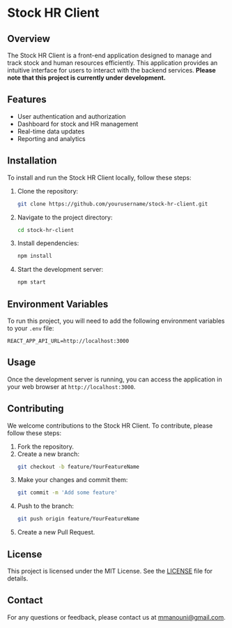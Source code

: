# Stock HR Client

## Overview
The Stock HR Client is a front-end application designed to manage and track stock and human resources efficiently. This application provides an intuitive interface for users to interact with the backend services. **Please note that this project is currently under development.**

## Features
- User authentication and authorization
- Dashboard for stock and HR management
- Real-time data updates
- Reporting and analytics

## Installation
To install and run the Stock HR Client locally, follow these steps:

1. Clone the repository:
    ```sh
    git clone https://github.com/yourusername/stock-hr-client.git
    ```
2. Navigate to the project directory:
    ```sh
    cd stock-hr-client
    ```
3. Install dependencies:
    ```sh
    npm install
    ```
4. Start the development server:
    ```sh
    npm start
    ```

## Environment Variables
To run this project, you will need to add the following environment variables to your `.env` file:

```
REACT_APP_API_URL=http://localhost:3000
```

## Usage
Once the development server is running, you can access the application in your web browser at `http://localhost:3000`.

## Contributing
We welcome contributions to the Stock HR Client. To contribute, please follow these steps:

1. Fork the repository.
2. Create a new branch:
    ```sh
    git checkout -b feature/YourFeatureName
    ```
3. Make your changes and commit them:
    ```sh
    git commit -m 'Add some feature'
    ```
4. Push to the branch:
    ```sh
    git push origin feature/YourFeatureName
    ```
5. Create a new Pull Request.

## License
This project is licensed under the MIT License. See the [LICENSE](LICENSE) file for details.

## Contact
For any questions or feedback, please contact us at [mmanouni@gmail.com](mailto:mmanouni@gmail.com).
